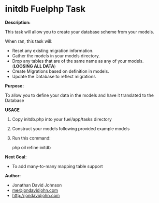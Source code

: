 initdb Fuelphp Task
===================

**Description:**

This task will allow you to create your database scheme from your models.

When ran, this task will:

 - Reset any existing migration information.
 - Gather the models in your models directory.
 - Drop any tables that are of the same name as any of your models. (**LOOSING ALL DATA**)
 - Create Migrations based on definition in models.
 - Update the Database to reflect migrations

**Purpose:**

To allow you to define your data in the models and have it translated to the Database

**USAGE**

 1. Copy initdb.php into your fuel/app/tasks directory
 2. Construct your models following provided example models
 3. Run this command:

    php oil refine initdb 

**Next Goal:**

 - To add many-to-many mapping table support

**Author:**

 - Jonathan David Johnson
 - me@jondavidjohn.com
 - http://jondavidjohn.com


